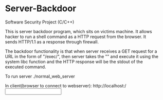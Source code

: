 # Server-Backdoor
Software Security Project (C/C++)

This is server backdoor program, which sits on victims machine. It allows hacker to run a shell command as a HTTP request from the browser. It sends HTTP/1.1 as a response through firewall.

The backdoor functionality is that when server receives a GET request for a URL in the form of "/exec/<command>", then
server takes the "<command>" and execute it using the system libc function and the HTTP response will be the stdout of the executed command.

To run server 
./normal_web_server <portno>

In client(browser to connect to webserver):
http://localhost:<portno>/<input>



